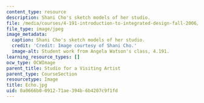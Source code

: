 ```yaml
---
content_type: resource
description: Shani Cho's sketch models of her studio.
file: /media/courses/4-191-introduction-to-integrated-design-fall-2006/0a0666b0091271ae394b6b4207c9f1fd_Echo.jpg
file_type: image/jpeg
image_metadata:
  caption: Shani Cho's sketch models of her studio.
  credit: 'Credit: Image courtesy of Shani Cho.'
  image-alt: Student work from Angela Watson's class, 4.191.
learning_resource_types: []
ocw_type: OCWImage
parent_title: Studio for a Visiting Artist
parent_type: CourseSection
resourcetype: Image
title: Echo.jpg
uid: 0a0666b0-0912-71ae-394b-6b4207c9f1fd
---
```

